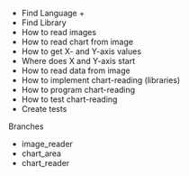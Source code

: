 * Find Language +
* Find Library
* How to read images
* How to read chart from image
* How to get X- and Y-axis values
* Where does X and Y-axis start
* How to read data from image
* How to implement chart-reading (libraries)
* How to program chart-reading
* How to test chart-reading
* Create tests

Branches
* image_reader
* chart_area
* chart_reader